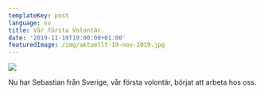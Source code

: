 ```yaml
---
templateKey: post
language: sv
title: Vår första Volontär.
date: '2019-11-19T19:00:00+01:00'
featuredImage: /img/aktuellt-19-nov-2019.jpg
---
```

![](/img/aktuellt-19-nov-2019.jpg)

Nu har Sebastian från Sverige, vår första volontär, börjat att arbeta hos oss.
